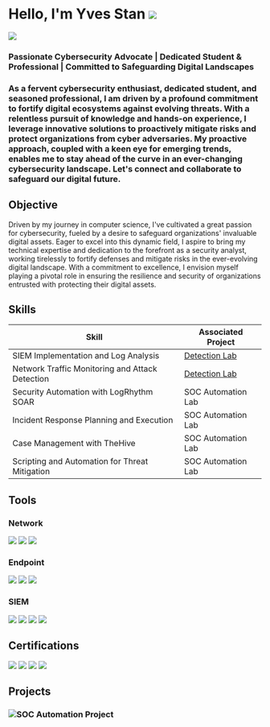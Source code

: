 # Hello, I'm Yves Stan ![](https://github.com/yvesstan/Yves_Stan-Security-Portfolio/blob/main/pngimg.com%20-%20hacker_PNG3.png)
<a href="https://www.linkedin.com/in/yves-stanislas-adani-18157a22a/"><img src="https://img.shields.io/badge/-LinkedIn-0072b1?&style=for-the-badge&logo=linkedin&logoColor=white" /></a>


### Passionate Cybersecurity Advocate | Dedicated Student & Professional | Committed to Safeguarding Digital Landscapes 
### As a fervent cybersecurity enthusiast, dedicated student, and seasoned professional, I am driven by a profound commitment to fortify digital ecosystems against evolving threats. With a relentless pursuit of knowledge and hands-on experience, I leverage innovative solutions to proactively mitigate risks and protect organizations from cyber adversaries. My proactive approach, coupled with a keen eye for emerging trends, enables me to stay ahead of the curve in an ever-changing cybersecurity landscape. Let's connect and collaborate to safeguard our digital future.

## Objective

Driven by my journey in computer science, I've cultivated a great passion for cybersecurity, fueled by a desire to safeguard organizations' invaluable digital assets. Eager to excel into this dynamic field, I aspire to bring my technical expertise and dedication to the forefront as a security analyst, working tirelessly to fortify defenses and mitigate risks in the ever-evolving digital landscape. With a commitment to excellence, I envision myself playing a pivotal role in ensuring the resilience and security of organizations entrusted with protecting their digital assets.

## Skills


| Skill                                         | Associated Project         |
|-----------------------------------------------|----------------------------|
| SIEM Implementation and Log Analysis          | <a href="https://google.com">Detection Lab</a>|
| Network Traffic Monitoring and Attack Detection | <a href="https://google.com">Detection Lab</a>|
| Security Automation with LogRhythm SOAR         | SOC Automation Lab|
| Incident Response Planning and Execution      | SOC Automation Lab|
| Case Management with TheHive                  | SOC Automation Lab|
| Scripting and Automation for Threat Mitigation | SOC Automation Lab|

## Tools


### Network
<div>
    <img src="https://img.shields.io/badge/-Wireshark-1679A7?&style=for-the-badge&logo=Wireshark&logoColor=white" />
    <img src="https://img.shields.io/badge/-Suricata-EF3B2D?&style=for-the-badge&logo=Suricata&logoColor=white" />
    <img src="https://img.shields.io/badge/-Zeek-777BB4?&style=for-the-badge&logo=Zeek&logoColor=white" />
</div>

### Endpoint
<div>
    <img src="https://img.shields.io/badge/-Microsoft_Defender_for_Endpoint-00A4EF?&style=for-the-badge&logo=Microsoft&logoColor=white" />
    <img src="https://img.shields.io/badge/-ELK%20Stack-005571?style=for-the-badge&logo=elasticsearch&logoColor=white" />
    <img src="https://img.shields.io/badge/-Sentinel_One-4B275F?style=for-the-badge&logo=sentinelone&logoColor=white" />
</div>
  



### SIEM
<div>
    <img src="https://img.shields.io/badge/-Microsoft_Sentinel-0078D4?&style=for-the-badge&logo=Microsoft&logoColor=white" />
    <img src="https://img.shields.io/badge/-Splunk-000000?&style=for-the-badge&logo=Splunk&logoColor=white" />
    <img src="https://img.shields.io/badge/-Elastic-005571?&style=for-the-badge&logo=Elastic&logoColor=white" />
    <img src="https://img.shields.io/badge/-Wazuh-1E5397?style=for-the-badge&logo=wazuh&logoColor=white" />

</div>

## Certifications

<div>
<img src="https://img.shields.io/badge/-Security%2B-FF0000?&style=for-the-badge&logo=CompTIA&logoColor=white" />
<img src="https://img.shields.io/badge/-CCNA-007ACC?style=for-the-badge&logo=cisco&logoColor=white" />
<img src="https://img.shields.io/badge/-Google_Cybersecurity-4285F4?style=for-the-badge&logo=google&logoColor=white" />
<img src="https://img.shields.io/badge/-NSE4_Fortinet_Security_Professional-EE3124?style=for-the-badge&logo=fortinet&logoColor=white" />

</div>

## Projects
### ![SOC Automation Project](https://github.com/yvesstan/SIEM_Solution-Research-Project)
